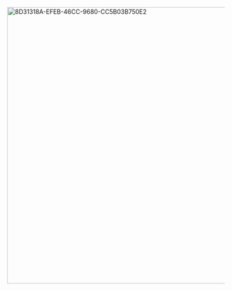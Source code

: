 <img width="640" alt="8D31318A-EFEB-46CC-9680-CC5B03B750E2" src="https://github.com/manningstinson/holbertonschool-low_level_programming/assets/104523090/7bd4c3c1-28a1-4fc3-9488-1bdf8ee45c1b">



